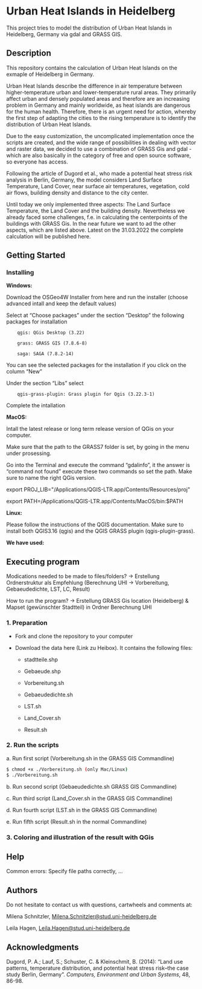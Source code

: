 # Urban Heat Islands in Heidelberg 

This project tries to model the distribution of Urban Heat Islands in Heidelberg, Germany via gdal and GRASS GIS. 


## Description

This repository contains the calculation of Urban Heat Islands on the exmaple of Heidelberg in Germany.

Urban Heat Islands describe the difference in air temperature between higher-temperature urban and lower-temperature rural areas. They primarily affect urban and densely populated areas and therefore are an increasing problem in Germany and mainly worldwide, as heat islands are dangerous for the human health. Therefore, there is an urgent need for action, whereby the first step of adapting the cities to the rising temperature is to identify the distribution of Urban Heat Islands. 

Due to the easy customization, the uncomplicated implementation once the scripts are created, and the wide range of possibilities in dealing with vector and raster data, we decided to use a combination of GRASS Gis and gdal - which are also basically in the category of free and open source software, so everyone has access.  

Following the article of Dugord et al., who made a potential heat stress risk analysis in Berlin, Germany, the model considers Land Surface Temperature, Land Cover, near surface air temperatures, vegetation, cold air flows, building density and distance to the city center. 

Until today we only implemented three aspects: The Land Surface Temperature, the Land Cover and the building density. Nevertheless we already faced some challenges, f.e. in calculating the centerpoints of the buildings with GRASS Gis. In the near future we want to ad the other aspects, which are listed above. Latest on the 31.03.2022 the complete calculation will be published here.

  
## Getting Started

### Installing 

**Windows:** 

Download the OSGeo4W Installer from here and run the installer (choose advanced intall and keep the default values) 

Select at “Choose packages” under the section “Desktop” the following packages for installation  

		qgis: QGis Desktop (3.22) 

		grass: GRASS GIS (7.8.6-8) 

		saga: SAGA (7.8.2-14)  

You can see the selected packages for the installation if you click on the column “New”  

Under the section “Libs” select 

		qgis-grass-plugin: Grass plugin for Qgis (3.22.3-1) 

Complete the intallation 

 

**MacOS:**  

Intall the latest release or long term release version of QGis on your computer.  

Make sure that the path to the GRASS7 folder is set, by going in the menu under prosessing. 

Go into the Terminal and execute the command “gdalinfo”, it the answer is “command not found” execute these two commands so set the path. Make sure to name the right QGis version. 

  export PROJ_LIB="/Applications/QGIS-LTR.app/Contents/Resources/proj" 

  export PATH=/Applications/QGIS-LTR.app/Contents/MacOS/bin:$PATH 

 

**Linux:** 

Please follow the instructions of the QGIS documentation. Make sure to install both QGIS3.16 (qgis) and the QGIS GRASS plugin (qgis-plugin-grass).  

 
**We have used:** 


 

## Executing program

Modications needed to be made to files/folders? -> Erstellung Ordnerstruktur als Empfehlung (Berechnung UHI -> Vorbereitung, Gebaeudedichte, LST, LC, Result) 

  

How to run the program? -> Erstellung GRASS Gis location (Heidelberg) & Mapset (gewünschter Stadtteil) in Ordner Berechnung UHI 

  

### 1.     Preparation 

* Fork and clone the repository to your computer 

* Download the data here (Link zu Heibox). It contains the following files: 

	* stadtteile.shp 

	* Gebaeude.shp 

	* Vorbereitung.sh 

	* Gebaeudedichte.sh 

	* LST.sh 

	* Land_Cover.sh 

	* Result.sh 

  

### 2.     Run the scripts

a.     Run first script (Vorbereitung.sh in the GRASS GIS Commandline) 

```bash 
$ chmod +x ./Vorbereitung.sh (only Mac/Linux)
$ ./Vorbereitung.sh
```

b.     Run second script (Gebaeudedichte.sh GRASS GIS Commandline) 

c.     Run third script (Land_Cover.sh in the GRASS GIS Commandline) 

d.     Run fourth script (LST.sh in the GRASS GIS Commandline) 

e.     Run fifth script (Result.sh in the normal Commandline) 

 

### 3. Coloring and illustration of the result with QGis 

  

## Help 

Common errors: Specify file paths correctly, … 

  

## Authors
Do not hesitate to contact us with questions, cartwheels and comments at:  

Milena Schnitzler, Milena.Schnitzler@stud.uni-heidelberg.de 

Leila Hagen, Leila.Hagen@stud.uni-heidelberg.de 

  
  

## Acknowledgments 

Dugord, P. A.; Lauf, S.; Schuster, C. & Kleinschmit, B. (2014): “Land use patterns, temperature distribution, and potential heat stress risk–the case study Berlin, Germany”. *Computers, Environment and Urban Systems*, 48, 86-98. 
